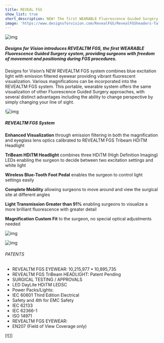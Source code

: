 ```yaml
---
title: REVEAL FGS
show_list: true
short_description: NEW! The first WEARABLE Fluorescence Guided Surgery system, providing surgeons with freedom of movement during FGS procedures.
image: 'https://www.designsforvision.com/RevealFGS/RevealFGSheaders-Tall900.gif'
---
```


![img](https://www.designsforvision.com/RevealFGS/RevealFGSheaders-Tall900.gif)

##### Designs for Vision introduces REVEALTM FGS, the first WEARABLE Fluorescence Guided Surgery system, providing surgeons with freedom of movement and positioning during FGS procedures.

Designs for Vision’s NEW REVEALTM FGS system combines blue excitation light with emission filtered eyewear providing vibrant fluorescent visualization. Various magnifications can be incorporated into the REVEALTM FGS system. This portable, wearable system offers the same visualization of other Fluorescence Guided Surgery approaches, with several distinct advantages including the ability to change perspective by simply changing your line of sight.

!![img](https://www.designsforvision.com/RevealFGS/2SurgeonsHands.png)

##### REVEALTM FGS System

**Enhanced Visualization** through emission filtering in both the magnification and eyeglass lens optics calibrated to REVEALTM FGS Tribeam HDiTM Headlight

**TriBeam HDiTM Headlight** combines three HDiTM (High Definition Imaging) LEDs enabling the surgeon to decide between two excitation settings and white light

**Wireless Blue-Tooth Foot Pedal** enables the surgeon to control light settings easily

**Complete Mobility** allowing surgeons to move around and view the surgical site at different angles

**Light Transmission Greater than 91%** enabling surgeons to visualize a more brilliant fluorescence with greater detail

**Magnification Custom Fit** to the surgeon, no special optical adjustments needed

![img](https://www.designsforvision.com/RevealFGS/LightOn-Off-ANI.gif)

![img](https://www.designsforvision.com/RevealFGS/RevealFGSsystem.png)

###### PATENTS

- REVEALTM FGS EYEWEAR: 10,215,977 • 10,895,735
- REVEALTM FGS TriBeam HEADLIGHT: Patent Pending
- SURGICAL TESTING / APPROVALS
- LED DayLite HDiTM LEDSC
- Power Packs/Lights:
- IEC 60601 Third Edition Electrical
- Safety and 4th for EMC Safety
- IEC 62133
- IEC 62366-1
- ISO 14971
- REVEALTM FGS EYEWEAR:
- EN207 (Field of View Coverage only)

[![]]
